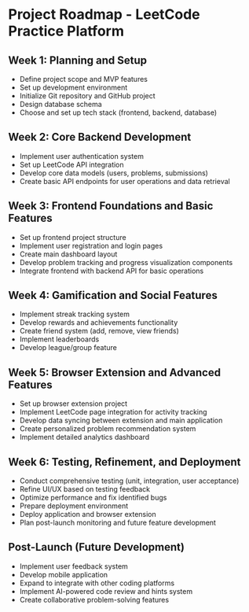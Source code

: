 # Project Roadmap - LeetCode Practice Platform

## Week 1: Planning and Setup
- Define project scope and MVP features
- Set up development environment
- Initialize Git repository and GitHub project
- Design database schema
- Choose and set up tech stack (frontend, backend, database)

## Week 2: Core Backend Development
- Implement user authentication system
- Set up LeetCode API integration
- Develop core data models (users, problems, submissions)
- Create basic API endpoints for user operations and data retrieval

## Week 3: Frontend Foundations and Basic Features
- Set up frontend project structure
- Implement user registration and login pages
- Create main dashboard layout
- Develop problem tracking and progress visualization components
- Integrate frontend with backend API for basic operations

## Week 4: Gamification and Social Features
- Implement streak tracking system
- Develop rewards and achievements functionality
- Create friend system (add, remove, view friends)
- Implement leaderboards
- Develop league/group feature

## Week 5: Browser Extension and Advanced Features
- Set up browser extension project
- Implement LeetCode page integration for activity tracking
- Develop data syncing between extension and main application
- Create personalized problem recommendation system
- Implement detailed analytics dashboard

## Week 6: Testing, Refinement, and Deployment
- Conduct comprehensive testing (unit, integration, user acceptance)
- Refine UI/UX based on testing feedback
- Optimize performance and fix identified bugs
- Prepare deployment environment
- Deploy application and browser extension
- Plan post-launch monitoring and future feature development

## Post-Launch (Future Development)
- Implement user feedback system
- Develop mobile application
- Expand to integrate with other coding platforms
- Implement AI-powered code review and hints system
- Create collaborative problem-solving features
